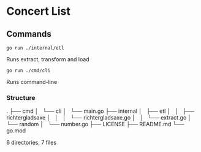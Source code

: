 # Concert List

## Commands

```
go run ./internal/etl
```
Runs extract, transform and load

```
go run ./cmd/cli
```
Runs command-line


### Structure
.
├── cmd
│   └── cli
│       └── main.go
├── internal
│   ├── etl
│   │   ├── richtergladsaxe
│   │   │   └── richtergladsaxe.go
│   │   └── extract.go
│   └── random
│       └── number.go
├── LICENSE
├── README.md
└── go.mod

6 directories, 7 files
